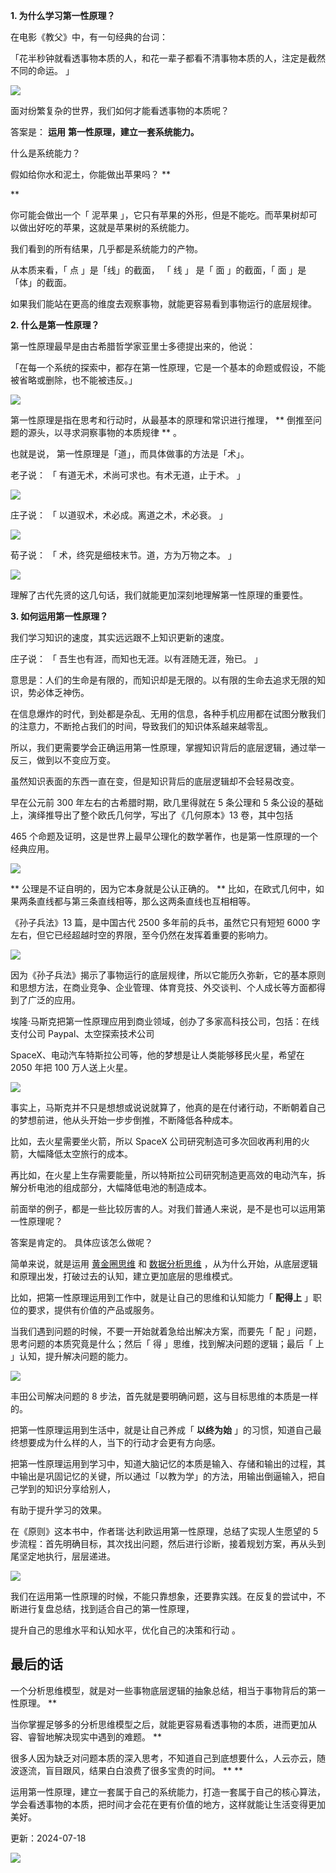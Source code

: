 **1. 为什么学习第一性原理？**

在电影《教父》中，有一句经典的台词：

「花半秒钟就看透事物本质的人，和花一辈子都看不清事物本质的人，注定是截然不同的命运。  」

![](https://mmbiz.qpic.cn/mmbiz_jpg/giaycic3UNwo0AwmVic7k1770vnfiaByyoC03MibQwa7juNsCb5BlylIWiaRJkhgoPkGibgeCDSEUokDT6nGfw3fvCxuw/640?wx_fmt=jpeg) 

面对纷繁复杂的世界，我们如何才能看透事物的本质呢？

答案是： **运用** **第一性原理，建立一套系统能力。**

什么是系统能力？  

假如给你水和泥土，你能做出苹果吗？  **  

**

你可能会做出一个「  泥苹果  」，它只有苹果的外形，但是不能吃。而苹果树却可以做出好吃的苹果，这就是苹果树的系统能力。

我们看到的所有结果，几乎都是系统能力的产物。

从本质来看，「  点  」是「线」的截面，  「  线  」  是「  面  」的截面，「  面  」是「体」的截面。

如果我们能站在更高的维度去观察事物，就能更容易看到事物运行的底层规律。  

**2. 什么是第一性原理？**

第一性原理最早是由古希腊哲学家亚里士多德提出来的，他说：

「在每一个系统的探索中，都存在第一性原理，它是一个基本的命题或假设，不能被省略或删除，也不能被违反。」

![](https://mmbiz.qpic.cn/mmbiz_jpg/giaycic3UNwo0AwmVic7k1770vnfiaByyoC0ZdRiajzAQd2rUZyfm8XX4Y3tXoOF0WnG8BMp2ynrhjx0mJ4LHdyO19Q/640?wx_fmt=jpeg) 

第一性原理是指在思考和行动时，从最基本的原理和常识进行推理，  ** 倒推至问题的源头，以寻求洞察事物的本质规律  ** 。

也就是说，  第一性原理是「道」，而具体做事的方法是「术」。

老子说：  「  有道无术，术尚可求也。有术无道，止于术。  」

![](https://mmbiz.qpic.cn/mmbiz_png/giaycic3UNwo0AwmVic7k1770vnfiaByyoC0WqqxHian5ESP06zAvia04CGa2Y0dKoKAOnxLwysXDQTUl3qvrfgTxlQg/640?wx_fmt=png) 

庄子说：  「  以道驭术，术必成。离道之术，术必衰。  」

![](https://mmbiz.qpic.cn/mmbiz_jpg/giaycic3UNwo0AwmVic7k1770vnfiaByyoC0HUdE06wHQD6j52SKmDdlCia3KJbUut62VVWpibV1gQ8F9071ZGXtTt0Q/640?wx_fmt=jpeg) 

荀子说：  「  术，终究是细枝末节。道，方为万物之本。  」

![](https://mmbiz.qpic.cn/mmbiz_jpg/giaycic3UNwo0AwmVic7k1770vnfiaByyoC0V0adZ8oyZUQLB2ElMgjdoJBfzywVCAkRx6vGn0ibCPHWHb6FU68R5dQ/640?wx_fmt=jpeg) 

理解了古代先贤的这几句话，我们就能更加深刻地理解第一性原理的重要性。

**3. 如何运用第一性原理？**

我们学习知识的速度，其实远远跟不上知识更新的速度。

庄子说：  「  吾生也有涯，而知也无涯。以有涯随无涯，殆已。  」

意思是：人们的生命是有限的，而知识却是无限的。以有限的生命去追求无限的知识，势必体乏神伤。

在信息爆炸的时代，到处都是杂乱、无用的信息，各种手机应用都在试图分散我们的注意力，不断抢占我们的时间，导致我们的知识体系越来越零乱。

所以，我们更需要学会正确运用第一性原理，掌握知识背后的底层逻辑，通过举一反三，做到以不变应万变。

虽然知识表面的东西一直在变，但是知识背后的底层逻辑却不会轻易改变。

早在公元前 300 年左右的古希腊时期，欧几里得就在 5 条公理和 5 条公设的基础上，演绎推导出了整个欧氏几何学，写出了《几何原本》13 卷，其中包括

465 个命题及证明，这是世界上最早公理化的数学著作，也是第一性原理的一个经典应用。

![](https://mmbiz.qpic.cn/mmbiz_png/giaycic3UNwo3ibGcPyoEffHsKBIibc1B3D67buCPgcHJaOXUxLGRAnpicNQU3ybMmOYhLiakCz6O3C8aFKfbiaEpbGicg/640?wx_fmt=png) 

** 公理是不证自明的，因为它本身就是公认正确的。  ** 比如，在欧式几何中，如果两条直线都与第三条直线相等，那么这两条直线也互相相等。

《孙子兵法》13 篇，是中国古代 2500 多年前的兵书，虽然它只有短短 6000 字左右，但它已经超越时空的界限，至今仍然在发挥着重要的影响力。

![](https://mmbiz.qpic.cn/mmbiz_jpg/giaycic3UNwo3ibGcPyoEffHsKBIibc1B3D6AgiaL56RflrHbTf27FTicsmWqYR3sYgViaMHibCOPZaHWPxTFlGic2BPicjA/640?wx_fmt=jpeg) 

因为《孙子兵法》揭示了事物运行的底层规律，所以它能历久弥新，它的基本原则和思想方法，在商业竞争、企业管理、体育竞技、外交谈判、个人成长等方面都得到了广泛的应用。

埃隆·马斯克把第一性原理应用到商业领域，创办了多家高科技公司，包括：在线支付公司 Paypal、太空探索技术公司

SpaceX、电动汽车特斯拉公司等，他的梦想是让人类能够移民火星，希望在 2050 年把 100 万人送上火星。

![](https://mmbiz.qpic.cn/mmbiz_jpg/giaycic3UNwo3ibGcPyoEffHsKBIibc1B3D6ovYjExo6lFhSvuEpYhibN29iawK03Vc50BnsT5amD1PjvL67fTMsicIkQ/640?wx_fmt=jpeg) 

事实上，马斯克并不只是想想或说说就算了，他真的是在付诸行动，不断朝着自己的梦想前进，他从头开始一步步倒推，不断降低各种成本。

比如，去火星需要坐火箭，所以 SpaceX 公司研究制造可多次回收再利用的火箭，大幅降低太空旅行的成本。

再比如，在火星上生存需要能量，所以特斯拉公司研究制造更高效的电动汽车，拆解分析电池的组成部分，大幅降低电池的制造成本。

前面举的例子，都是一些比较厉害的人。对我们普通人来说，是不是也可以运用第一性原理呢？

答案是肯定的。  具体应该怎么做呢？

简单来说，就是运用 [黄金圈思维](http://mp.weixin.qq.com/s?__biz=MzA4ODE2OTIxMw==&mid=2653481361&idx=1&sn=86489036713481d351598623eb2ea90c&chksm=8bf20603bc858f154257f257a1ae0fe284fb3782cc386e5c555e8bb168db5dce37b7deebd50c&scene=21#wechat_redirect) 和 [数据分析思维](http://mp.weixin.qq.com/s?__biz=MzA4ODE2OTIxMw==&mid=2653481030&idx=1&sn=abb43578e5634de6197bb441fad01c72&chksm=8bf207d4bc858ec2618e5e143d1104744a599358cc50e02abd4f1ac353b76c093caab38a285d&scene=21#wechat_redirect) ，从为什么开始，从底层逻辑和原理出发，打破过去的认知，建立更加底层的思维模式。

比如，把第一性原理运用到工作中，就是让自己的思维和认知能力「 **配得上** 」职位的要求，提供有价值的产品或服务。

当我们遇到问题的时候，不要一开始就着急给出解决方案，而要先「  配  」问题，思考问题的本质究竟是什么；然后「  得  」思维，找到解决问题的逻辑；最后「 上  」认知，提升解决问题的能力。

![](https://mmbiz.qpic.cn/mmbiz_png/giaycic3UNwo0AwmVic7k1770vnfiaByyoC0bAtvKZAZLyqI0v12ibx6aibDr96CtDcfahchWthJlROHuRm4TtlibfWbw/640?wx_fmt=png) 

丰田公司解决问题的 8 步法，首先就是要明确问题，这与目标思维的本质是一样的。

把第一性原理运用到生活中，就是让自己养成「 **以终为始** 」的习惯，知道自己最终想要成为什么样的人，当下的行动才会更有方向感。

把第一性原理运用到学习中，知道大脑记忆的本质是输入、存储和输出的过程，其中输出是巩固记忆的关键，所以通过「以教为学」的方法，用输出倒逼输入，把自己学到的知识分享给别人，

有助于提升学习的效果。

在《原则》这本书中，作者瑞·达利欧运用第一性原理，总结了实现人生愿望的 5 步流程：首先明确目标，其次找出问题，然后进行诊断，接着规划方案，再从头到尾坚定地执行，层层递进。  

![](https://mmbiz.qpic.cn/mmbiz_jpg/giaycic3UNwo3ibGcPyoEffHsKBIibc1B3D6Fv9GxibmAqOS2rwbqCCwUqPFRZknx3Z6zWvW3AX8ibUqGWL28589VJEw/640?wx_fmt=jpeg) 

我们在运用第一性原理的时候，不能只靠想象，还要靠实践。在反复的尝试中，不断进行复盘总结，找到适合自己的第一性原理，

提升自己的思维水平和认知水平，优化自己的决策和行动  。

## **最后的话**

一个分析思维模型，就是对一些事物底层逻辑的抽象总结，相当于事物背后的第一性原理。  **

当你掌握足够多的分析思维模型之后，就能更容易看透事物的本质，进而更加从容、睿智地解决现实中遇到的难题。  **

很多人因为缺乏对问题本质的深入思考，不知道自己到底想要什么，人云亦云，随波逐流，盲目跟风，结果白白浪费了很多宝贵的时间。  ** **

运用第一性原理，建立一套属于自己的系统能力，打造一套属于自己的核心算法，学会看透事物的本质，把时间才会花在更有价值的地方，这样就能让生活变得更加美好。



更新：2024-07-18

![](https://visitor-badge.laobi.icu/badge?page_id=sjhfx.linji&left_text=PageViews&right_color=%2300589F)